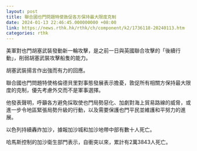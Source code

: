 ```yaml
---
layout: post
title: 聯合國也門問題特使敦促各方保持最大限度克制
date: 2024-01-13 22:46:45.000000000 +08:00
link: https://news.rthk.hk/rthk/ch/component/k2/1736118-20240113.htm
categories: rthk
---
```


美軍對也門胡塞武裝發動新一輪攻擊，是之前一日與英國聯合攻擊的「後續行動」，削弱胡塞武裝攻擊船隻的能力。

胡塞武裝揚言作出強而有力的回應。

聯合國也門問題特使格倫德貝里對事態發展表示擔憂，敦促所有相關方保持最大限度的克制，優先考慮外交而不是軍事選擇。

他發表聲明，呼籲各方避免採取使也門局勢惡化、加劇對海上貿易路線的威脅，或進一步令地區緊張局勢升級的行動，以及需要保護也門平民並維護和平努力的進展。 

以色列持續轟炸加沙，據報加沙城和加沙地帶中部有數十人死亡。

哈馬斯控制的加沙衛生部門表示，自衝突以來，累計有2萬3843人死亡。
